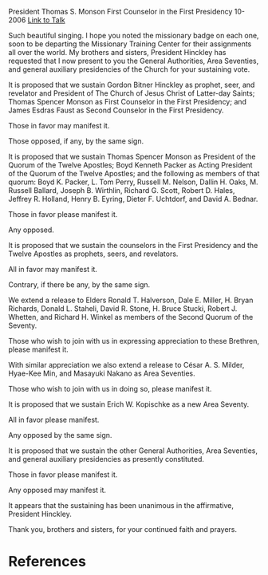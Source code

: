 President Thomas S. Monson
First Counselor in the First Presidency
10-2006
[Link to Talk](https://www.churchofjesuschrist.org/study/general-conference/2006/10/the-sustaining-of-church-officers?lang=eng)

Such beautiful singing. I hope you noted the missionary badge on each one, soon to be departing the Missionary Training Center for their assignments all over the world. My brothers and sisters, President Hinckley has requested that I now present to you the General Authorities, Area Seventies, and general auxiliary presidencies of the Church for your sustaining vote.

It is proposed that we sustain Gordon Bitner Hinckley as prophet, seer, and revelator and President of The Church of Jesus Christ of Latter-day Saints; Thomas Spencer Monson as First Counselor in the First Presidency; and James Esdras Faust as Second Counselor in the First Presidency.

Those in favor may manifest it.

Those opposed, if any, by the same sign.

It is proposed that we sustain Thomas Spencer Monson as President of the Quorum of the Twelve Apostles; Boyd Kenneth Packer as Acting President of the Quorum of the Twelve Apostles; and the following as members of that quorum: Boyd K. Packer, L. Tom Perry, Russell M. Nelson, Dallin H. Oaks, M. Russell Ballard, Joseph B. Wirthlin, Richard G. Scott, Robert D. Hales, Jeffrey R. Holland, Henry B. Eyring, Dieter F. Uchtdorf, and David A. Bednar.

Those in favor please manifest it.

Any opposed.

It is proposed that we sustain the counselors in the First Presidency and the Twelve Apostles as prophets, seers, and revelators.

All in favor may manifest it.

Contrary, if there be any, by the same sign.

We extend a release to Elders Ronald T. Halverson, Dale E. Miller, H. Bryan Richards, Donald L. Staheli, David R. Stone, H. Bruce Stucki, Robert J. Whetten, and Richard H. Winkel as members of the Second Quorum of the Seventy.

Those who wish to join with us in expressing appreciation to these Brethren, please manifest it.

With similar appreciation we also extend a release to César A. S. Milder, Hyae-Kee Min, and Masayuki Nakano as Area Seventies.

Those who wish to join with us in doing so, please manifest it.

It is proposed that we sustain Erich W. Kopischke as a new Area Seventy.

All in favor please manifest.

Any opposed by the same sign.

It is proposed that we sustain the other General Authorities, Area Seventies, and general auxiliary presidencies as presently constituted.

Those in favor please manifest it.

Any opposed may manifest it.

It appears that the sustaining has been unanimous in the affirmative, President Hinckley.

Thank you, brothers and sisters, for your continued faith and prayers.

# References
